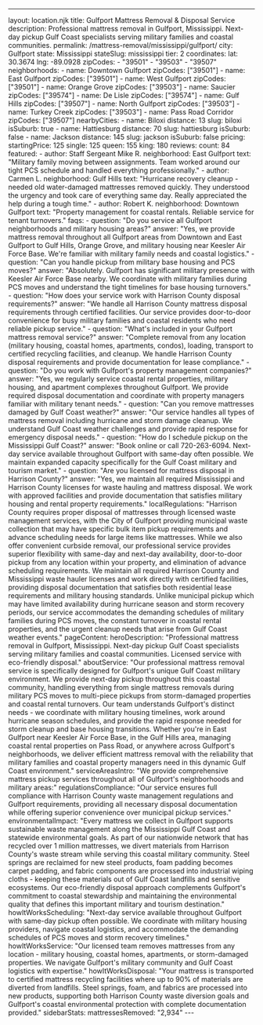 ---
layout: location.njk
title: Gulfport Mattress Removal & Disposal Service
description: Professional mattress removal in Gulfport, Mississippi. Next-day pickup Gulf Coast specialists serving military families and coastal communities.
permalink: /mattress-removal/mississippi/gulfport/
city: Gulfport state: Mississippi stateSlug: mississippi tier: 2 coordinates: lat: 30.3674 lng: -89.0928 zipCodes: - "39501" - "39503" - "39507" neighborhoods: - name: Downtown Gulfport zipCodes: ["39501"] - name: East Gulfport zipCodes: ["39501"] - name: West Gulfport zipCodes: ["39501"] - name: Orange Grove zipCodes: ["39503"] - name: Saucier zipCodes: ["39574"] - name: De Lisle zipCodes: ["39574"] - name: Gulf Hills zipCodes: ["39507"] - name: North Gulfport zipCodes: ["39503"] - name: Turkey Creek zipCodes: ["39503"] - name: Pass Road Corridor zipCodes: ["39507"] nearbyCities: - name: Biloxi distance: 13 slug: biloxi isSuburb: true - name: Hattiesburg distance: 70 slug: hattiesburg isSuburb: false - name: Jackson distance: 145 slug: jackson isSuburb: false pricing: startingPrice: 125 single: 125 queen: 155 king: 180 reviews: count: 84 featured: - author: Staff Sergeant Mike R. neighborhood: East Gulfport text: "Military family moving between assignments. Team worked around our tight PCS schedule and handled everything professionally." - author: Carmen L. neighborhood: Gulf Hills text: "Hurricane recovery cleanup - needed old water-damaged mattresses removed quickly. They understood the urgency and took care of everything same day. Really appreciated the help during a tough time." - author: Robert K. neighborhood: Downtown Gulfport text: "Property management for coastal rentals. Reliable service for tenant turnovers." faqs: - question: "Do you service all Gulfport neighborhoods and military housing areas?" answer: "Yes, we provide mattress removal throughout all Gulfport areas from Downtown and East Gulfport to Gulf Hills, Orange Grove, and military housing near Keesler Air Force Base. We're familiar with military family needs and coastal logistics." - question: "Can you handle pickup from military base housing and PCS moves?" answer: "Absolutely. Gulfport has significant military presence with Keesler Air Force Base nearby. We coordinate with military families during PCS moves and understand the tight timelines for base housing turnovers." - question: "How does your service work with Harrison County disposal requirements?" answer: "We handle all Harrison County mattress disposal requirements through certified facilities. Our service provides door-to-door convenience for busy military families and coastal residents who need reliable pickup service." - question: "What's included in your Gulfport mattress removal service?" answer: "Complete removal from any location (military housing, coastal homes, apartments, condos), loading, transport to certified recycling facilities, and cleanup. We handle Harrison County disposal requirements and provide documentation for lease compliance." - question: "Do you work with Gulfport's property management companies?" answer: "Yes, we regularly service coastal rental properties, military housing, and apartment complexes throughout Gulfport. We provide required disposal documentation and coordinate with property managers familiar with military tenant needs." - question: "Can you remove mattresses damaged by Gulf Coast weather?" answer: "Our service handles all types of mattress removal including hurricane and storm damage cleanup. We understand Gulf Coast weather challenges and provide rapid response for emergency disposal needs." - question: "How do I schedule pickup on the Mississippi Gulf Coast?" answer: "Book online or call 720-263-6094. Next-day service available throughout Gulfport with same-day often possible. We maintain expanded capacity specifically for the Gulf Coast military and tourism market." - question: "Are you licensed for mattress disposal in Harrison County?" answer: "Yes, we maintain all required Mississippi and Harrison County licenses for waste hauling and mattress disposal. We work with approved facilities and provide documentation that satisfies military housing and rental property requirements." localRegulations: "Harrison County requires proper disposal of mattresses through licensed waste management services, with the City of Gulfport providing municipal waste collection that may have specific bulk item pickup requirements and advance scheduling needs for large items like mattresses. While we also offer convenient curbside removal, our professional service provides superior flexibility with same-day and next-day availability, door-to-door pickup from any location within your property, and elimination of advance scheduling requirements. We maintain all required Harrison County and Mississippi waste hauler licenses and work directly with certified facilities, providing disposal documentation that satisfies both residential lease requirements and military housing standards. Unlike municipal pickup which may have limited availability during hurricane season and storm recovery periods, our service accommodates the demanding schedules of military families during PCS moves, the constant turnover in coastal rental properties, and the urgent cleanup needs that arise from Gulf Coast weather events." pageContent: heroDescription: "Professional mattress removal in Gulfport, Mississippi. Next-day pickup Gulf Coast specialists serving military families and coastal communities. Licensed service with eco-friendly disposal." aboutService: "Our professional mattress removal service is specifically designed for Gulfport's unique Gulf Coast military environment. We provide next-day pickup throughout this coastal community, handling everything from single mattress removals during military PCS moves to multi-piece pickups from storm-damaged properties and coastal rental turnovers. Our team understands Gulfport's distinct needs - we coordinate with military housing timelines, work around hurricane season schedules, and provide the rapid response needed for storm cleanup and base housing transitions. Whether you're in East Gulfport near Keesler Air Force Base, in the Gulf Hills area, managing coastal rental properties on Pass Road, or anywhere across Gulfport's neighborhoods, we deliver efficient mattress removal with the reliability that military families and coastal property managers need in this dynamic Gulf Coast environment." serviceAreasIntro: "We provide comprehensive mattress pickup services throughout all of Gulfport's neighborhoods and military areas:" regulationsCompliance: "Our service ensures full compliance with Harrison County waste management regulations and Gulfport requirements, providing all necessary disposal documentation while offering superior convenience over municipal pickup services." environmentalImpact: "Every mattress we collect in Gulfport supports sustainable waste management along the Mississippi Gulf Coast and statewide environmental goals. As part of our nationwide network that has recycled over 1 million mattresses, we divert materials from Harrison County's waste stream while serving this coastal military community. Steel springs are reclaimed for new steel products, foam padding becomes carpet padding, and fabric components are processed into industrial wiping cloths - keeping these materials out of Gulf Coast landfills and sensitive ecosystems. Our eco-friendly disposal approach complements Gulfport's commitment to coastal stewardship and maintaining the environmental quality that defines this important military and tourism destination." howItWorksScheduling: "Next-day service available throughout Gulfport with same-day pickup often possible. We coordinate with military housing providers, navigate coastal logistics, and accommodate the demanding schedules of PCS moves and storm recovery timelines." howItWorksService: "Our licensed team removes mattresses from any location - military housing, coastal homes, apartments, or storm-damaged properties. We navigate Gulfport's military community and Gulf Coast logistics with expertise." howItWorksDisposal: "Your mattress is transported to certified mattress recycling facilities where up to 90% of materials are diverted from landfills. Steel springs, foam, and fabrics are processed into new products, supporting both Harrison County waste diversion goals and Gulfport's coastal environmental protection with complete documentation provided." sidebarStats: mattressesRemoved: "2,934" ---